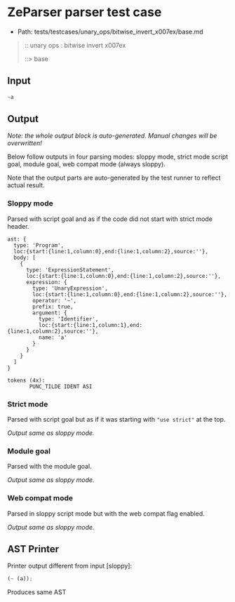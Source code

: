 # ZeParser parser test case

- Path: tests/testcases/unary_ops/bitwise_invert_x007ex/base.md

> :: unary ops : bitwise invert x007ex
>
> ::> base

## Input

`````js
~a
`````

## Output

_Note: the whole output block is auto-generated. Manual changes will be overwritten!_

Below follow outputs in four parsing modes: sloppy mode, strict mode script goal, module goal, web compat mode (always sloppy).

Note that the output parts are auto-generated by the test runner to reflect actual result.

### Sloppy mode

Parsed with script goal and as if the code did not start with strict mode header.

`````
ast: {
  type: 'Program',
  loc:{start:{line:1,column:0},end:{line:1,column:2},source:''},
  body: [
    {
      type: 'ExpressionStatement',
      loc:{start:{line:1,column:0},end:{line:1,column:2},source:''},
      expression: {
        type: 'UnaryExpression',
        loc:{start:{line:1,column:0},end:{line:1,column:2},source:''},
        operator: '~',
        prefix: true,
        argument: {
          type: 'Identifier',
          loc:{start:{line:1,column:1},end:{line:1,column:2},source:''},
          name: 'a'
        }
      }
    }
  ]
}

tokens (4x):
       PUNC_TILDE IDENT ASI
`````

### Strict mode

Parsed with script goal but as if it was starting with `"use strict"` at the top.

_Output same as sloppy mode._

### Module goal

Parsed with the module goal.

_Output same as sloppy mode._

### Web compat mode

Parsed in sloppy script mode but with the web compat flag enabled.

_Output same as sloppy mode._

## AST Printer

Printer output different from input [sloppy]:

````js
(~ (a));
````

Produces same AST

